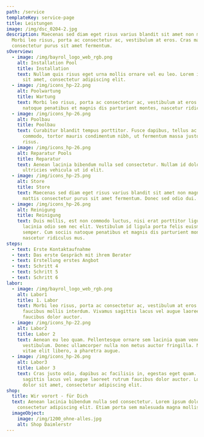 ```yaml
---
path: /service
templateKey: service-page
title: Leistungen
image: /img/dsc_0204-2.jpg
description: Maecenas sed diam eget risus varius blandit sit amet non magna.
  Morbi leo risus, porta ac consectetur ac, vestibulum at eros. Cras mattis
  consectetur purus sit amet fermentum.
sOverview:
  - image: /img/bayrol_logo_web_rgb.png
    alt: Installation Pool
    title: Installation
    text: Nullam quis risus eget urna mollis ornare vel eu leo. Lorem ipsum dolor
      sit amet, consectetur adipiscing elit.
  - image: /img/icons_hp-22.png
    alt: Poolwartung
    title: Wartung
    text: Morbi leo risus, porta ac consectetur ac, vestibulum at eros. Cum sociis
      natoque penatibus et magnis dis parturient montes, nascetur ridiculus mus.
  - image: /img/icons_hp-26.png
    alt: Poolbau
    title: Poolbau
    text: Curabitur blandit tempus porttitor. Fusce dapibus, tellus ac cursus
      commodo, tortor mauris condimentum nibh, ut fermentum massa justo sit amet
      risus.
  - image: /img/icons_hp-26.png
    alt: Reparatur Pools
    title: Reparatur
    text: Aenean lacinia bibendum nulla sed consectetur. Nullam id dolor id nibh
      ultricies vehicula ut id elit.
  - image: /img/icons_hp-25.png
    alt: Store
    title: Store
    text: Maecenas sed diam eget risus varius blandit sit amet non magna. Cras
      mattis consectetur purus sit amet fermentum. Donec sed odio dui.
  - image: /img/icons_hp-26.png
    alt: Reinigung
    title: Reinigung
    text: Duis mollis, est non commodo luctus, nisi erat porttitor ligula, eget
      lacinia odio sem nec elit. Vestibulum id ligula porta felis euismod
      semper. Cum sociis natoque penatibus et magnis dis parturient montes,
      nascetur ridiculus mus.
steps:
  - text: Erste Kontaktaufnahme
  - text: Das erste Gespräch mit ihrem Berater
  - text: Erstellung erstes Angbot
  - text: Schritt 4
  - text: Schritt 5
  - text: Schritt 6
labor:
  - image: /img/bayrol_logo_web_rgb.png
    alt: Labor1
    title: 1. Labor
    text: Morbi leo risus, porta ac consectetur ac, vestibulum at eros. Maecenas
      faucibus mollis interdum. Vivamus sagittis lacus vel augue laoreet rutrum
      faucibus dolor auctor.
  - image: /img/icons_hp-22.png
    alt: Labor2
    title: Labor 2
    text: Aenean eu leo quam. Pellentesque ornare sem lacinia quam venenatis
      vestibulum. Donec ullamcorper nulla non metus auctor fringilla. Nulla
      vitae elit libero, a pharetra augue.
  - image: /img/icons_hp-26.png
    alt: Labor3
    title: Labor 3
    text: Cras justo odio, dapibus ac facilisis in, egestas eget quam. Vivamus
      sagittis lacus vel augue laoreet rutrum faucibus dolor auctor. Lorem ipsum
      dolor sit amet, consectetur adipiscing elit.
shop:
  title: Wir vorort - für Dich
  text: Aenean lacinia bibendum nulla sed consectetur. Lorem ipsum dolor sit amet,
    consectetur adipiscing elit. Etiam porta sem malesuada magna mollis euismod.
  imageObject:
    image: /img/1200_ohne-alles.jpg
    alt: Shop Daimlerstr
---
```


